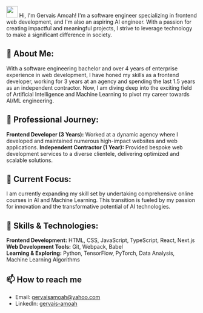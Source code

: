 <img src="https://raw.githubusercontent.com/MartinHeinz/MartinHeinz/master/wave.gif" width="30px"> Hi, I'm Gervais Amoah! I'm a software engineer specializing in frontend web development, and I'm also an aspiring AI engineer. With a passion for creating impactful and meaningful projects, I strive to leverage technology to make a significant difference in society.

## 🚀 About Me:

With a software engineering bachelor and over 4 years of enterprise experience in web development, I have honed my skills as a frontend developer, working for 3 years at an agency and spending the last 1.5 years as an independent contractor. Now, I am diving deep into the exciting field of Artificial Intelligence and Machine Learning to pivot my career towards AI/ML engineering.

## 💼 Professional Journey:

**Frontend Developer (3 Years):** Worked at a dynamic agency where I developed and maintained numerous high-impact websites and web applications.
**Independent Contractor (1 Year):** Provided bespoke web development services to a diverse clientele, delivering optimized and scalable solutions.

## 🎯 Current Focus:

I am currently expanding my skill set by undertaking comprehensive online courses in AI and Machine Learning. This transition is fueled by my passion for innovation and the transformative potential of AI technologies.

## 🔧 Skills & Technologies:

**Frontend Development:** HTML, CSS, JavaScript, TypeScript, React, Next.js  
**Web Development Tools:** Git, Webpack, Babel  
**Learning & Exploring:** Python, TensorFlow, PyTorch, Data Analysis, Machine Learning Algorithms

## 📫 How to reach me

- Email: [gervaisamoah@yahoo.com](mailto:gervaisamoah@yahoo.com)
- LinkedIn: [gervais-amoah](https://www.linkedin.com/in/gervais-amoah/)
